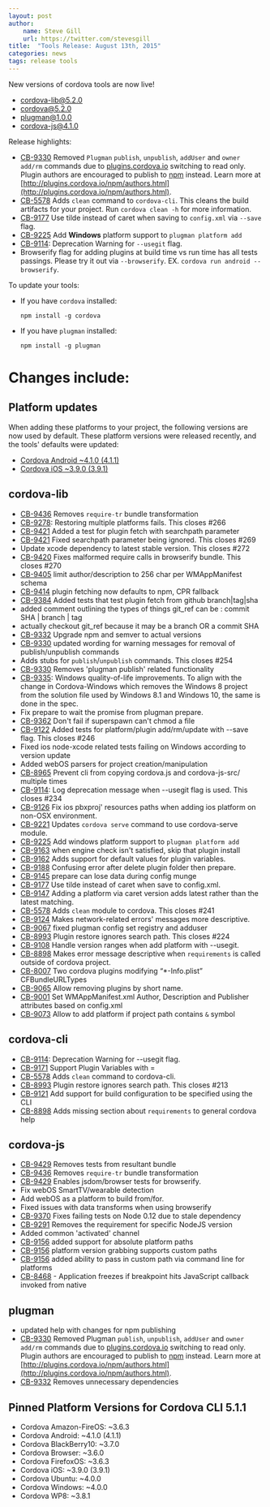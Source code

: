 ```yaml
---
layout: post
author:
    name: Steve Gill
    url: https://twitter.com/stevesgill
title:  "Tools Release: August 13th, 2015"
categories: news
tags: release tools
---
```

New versions of cordova tools are now live!

* [cordova-lib@5.2.0](https://www.npmjs.org/package/cordova-lib)
* [cordova@5.2.0](https://www.npmjs.org/package/cordova)
* [plugman@1.0.0](https://www.npmjs.org/package/plugman)
* [cordova-js@4.1.0](https://www.npmjs.org/package/cordova-js)

Release highlights:
* [CB-9330](https://issues.apache.org/jira/browse/CB-9330) Removed `Plugman` `publish`, `unpublish`, `addUser` and `owner add/rm` commands due to [plugins.cordova.io](http://plugins.cordova.io/#/) switching to read only. Plugin authors are encouraged to publish to [npm](https://www.npmjs.com/) instead. Learn more at [http://plugins.cordova.io/npm/authors.html](http://plugins.cordova.io/npm/authors.html).
* [CB-5578](https://issues.apache.org/jira/browse/CB-5578) Adds `clean` command to `cordova-cli`. This cleans the build artifacts for your project. Run `cordova clean -h` for more information.
* [CB-9177](https://issues.apache.org/jira/browse/CB-9177) Use tilde instead of caret when saving to `config.xml` via `--save` flag.
* [CB-9225](https://issues.apache.org/jira/browse/CB-9225) Add **Windows** platform support to `plugman platform add`
* [CB-9114](https://issues.apache.org/jira/browse/CB-9114): Deprecation Warning for `--usegit` flag.
* Browserify flag for adding plugins at build time vs run time has all tests passings. Please try it out via `--browserify`. EX. `cordova run android --browserify`.



To update your tools:

  * If you have `cordova` installed:

        npm install -g cordova

  * If you have `plugman` installed:

        npm install -g plugman


# Changes include:
<!--more-->

## Platform updates
When adding these platforms to your project, the following versions are now used by default.
These platform versions were released recently, and the tools' defaults were updated:

* [Cordova Android ~4.1.0 (4.1.1)](http://cordova.apache.org/announcements/2015/07/21/cordova-android-4.1.0.html)
* [Cordova iOS ~3.9.0 (3.9.1)](http://cordova.apache.org/announcements/2015/08/04/cordova-ios-3.9.0.html)

## cordova-lib
* [CB-9436](https://issues.apache.org/jira/browse/CB-9436) Removes `require-tr` bundle transformation
* [CB-9278](https://issues.apache.org/jira/browse/CB-9278): Restoring multiple platforms fails. This closes #266
* [CB-9421](https://issues.apache.org/jira/browse/CB-9421) Added a test for plugin fetch with searchpath parameter
* [CB-9421](https://issues.apache.org/jira/browse/CB-9421) Fixed searchpath parameter being ignored. This closes #269
* Update xcode dependency to latest stable version. This closes #272
* [CB-9420](https://issues.apache.org/jira/browse/CB-9420) Fixes malformed require calls in browserify bundle. This closes #270
* [CB-9405](https://issues.apache.org/jira/browse/CB-9405) limit author/description to 256 char per WMAppManifest schema
* [CB-9414](https://issues.apache.org/jira/browse/CB-9414) plugin fetching now defaults to npm, CPR fallback
* [CB-9384](https://issues.apache.org/jira/browse/CB-9384) Added tests that test plugin fetch from github branch|tag|sha
* added comment outlining the types of things git_ref can be : commit SHA | branch | tag
* actually checkout git_ref because it may be a branch OR a commit SHA
* [CB-9332](https://issues.apache.org/jira/browse/CB-9332) Upgrade npm and semver to actual versions
* [CB-9330](https://issues.apache.org/jira/browse/CB-9330) updated wording for warning messages for removal of publish/unpublish commands
* Adds stubs for `publish`/`unpublish` commands. This closes #254
* [CB-9330](https://issues.apache.org/jira/browse/CB-9330) Removes 'plugman publish' related functionality
* [CB-9335](https://issues.apache.org/jira/browse/CB-9335): Windows quality-of-life improvements.  To align with the change in Cordova-Windows which removes the Windows 8 project from the solution file used by Windows 8.1 and Windows 10, the same is done in the spec.
* Fix prepare to wait the promise from plugman prepare.
* [CB-9362](https://issues.apache.org/jira/browse/CB-9362) Don't fail if superspawn can't chmod a file
* [CB-9122](https://issues.apache.org/jira/browse/CB-9122) Added tests for platform/plugin add/rm/update with --save flag. This closes #246
* Fixed ios node-xcode related tests failing on Windows according to version update
* Added webOS parsers for project creation/manipulation
* [CB-8965](https://issues.apache.org/jira/browse/CB-8965) Prevent cli from copying cordova.js and cordova-js-src/ multiple times
* [CB-9114](https://issues.apache.org/jira/browse/CB-9114): Log deprecation message when --usegit flag is used. This closes #234
* [CB-9126](https://issues.apache.org/jira/browse/CB-9126) Fix ios pbxproj' resources paths when adding ios platform on non-OSX environment. 
* [CB-9221](https://issues.apache.org/jira/browse/CB-9221) Updates `cordova serve` command to use cordova-serve module.
* [CB-9225](https://issues.apache.org/jira/browse/CB-9225) Add windows platform support to `plugman platform add`
* [CB-9163](https://issues.apache.org/jira/browse/CB-9163) when engine check isn't satisfied, skip that plugin install
* [CB-9162](https://issues.apache.org/jira/browse/CB-9162) Adds support for default values for plugin variables.
* [CB-9188](https://issues.apache.org/jira/browse/CB-9188) Confusing error after delete plugin folder then prepare.
* [CB-9145](https://issues.apache.org/jira/browse/CB-9145) prepare can lose data during config munge
* [CB-9177](https://issues.apache.org/jira/browse/CB-9177) Use tilde instead of caret when save to config.xml.
* [CB-9147](https://issues.apache.org/jira/browse/CB-9147) Adding a platform via caret version adds latest rather than the latest matching.
* [CB-5578](https://issues.apache.org/jira/browse/CB-5578) Adds `clean` module to cordova. This closes #241
* [CB-9124](https://issues.apache.org/jira/browse/CB-9124) Makes network-related errors' messages more descriptive.
* [CB-9067](https://issues.apache.org/jira/browse/CB-9067) fixed plugman config set registry and adduser
* [CB-8993](https://issues.apache.org/jira/browse/CB-8993) Plugin restore ignores search path. This closes #224
* [CB-9108](https://issues.apache.org/jira/browse/CB-9108) Handle version ranges when add platform with --usegit.
* [CB-8898](https://issues.apache.org/jira/browse/CB-8898) Makes error message descriptive when `requirements` is called outside of cordova project.
* [CB-8007](https://issues.apache.org/jira/browse/CB-8007) Two cordova plugins modifying “*-Info.plist” CFBundleURLTypes
* [CB-9065](https://issues.apache.org/jira/browse/CB-9065) Allow removing plugins by short name.
* [CB-9001](https://issues.apache.org/jira/browse/CB-9001) Set WMAppManifest.xml Author, Description and Publisher attributes based on config.xml
* [CB-9073](https://issues.apache.org/jira/browse/CB-9073) Allow to add platform if project path contains `&` symbol

## cordova-cli
* [CB-9114](https://issues.apache.org/jira/browse/CB-9114): Deprecation Warning for --usegit flag.
* [CB-9171](https://issues.apache.org/jira/browse/CB-9171) Support Plugin Variables with =
* [CB-5578](https://issues.apache.org/jira/browse/CB-5578) Adds `clean` command to cordova-cli.
* [CB-8993](https://issues.apache.org/jira/browse/CB-8993) Plugin restore ignores search path. This closes #213
* [CB-9121](https://issues.apache.org/jira/browse/CB-9121) Add support for build configuration to be specified using the CLI
* [CB-8898](https://issues.apache.org/jira/browse/CB-8898) Adds missing section about `requirements` to general cordova help

## cordova-js
* [CB-9429](https://issues.apache.org/jira/browse/CB-9429) Removes tests from resultant bundle
* [CB-9436](https://issues.apache.org/jira/browse/CB-9436) Removes `require-tr` bundle transformation
* [CB-9429](https://issues.apache.org/jira/browse/CB-9429) Enables jsdom/browser tests for browserify.
* Fix webOS SmartTV/wearable detection
* Add webOS as a platform to build from/for.
* Fixed issues with data transforms when using browserify
* [CB-9370](https://issues.apache.org/jira/browse/CB-9370) Fixes failing tests on Node 0.12 due to stale dependency
* [CB-9291](https://issues.apache.org/jira/browse/CB-9291) Removes the requirement for specific NodeJS version
* Added common 'activated' channel
* [CB-9156](https://issues.apache.org/jira/browse/CB-9156) added support for absolute platform paths
* [CB-9156](https://issues.apache.org/jira/browse/CB-9156) platform version grabbing supports custom paths
* [CB-9156](https://issues.apache.org/jira/browse/CB-9156) added ability to pass in custom path via command line for platforms
* [CB-8468](https://issues.apache.org/jira/browse/CB-8468) - Application freezes if breakpoint hits JavaScript callback invoked from native

## plugman
* updated help with changes for npm publishing
* [CB-9330](https://issues.apache.org/jira/browse/CB-9330) Removed Plugman `publish`, `unpublish`, `addUser` and `owner add/rm` commands due to [plugins.cordova.io](http://plugins.cordova.io/#/) switching to read only. Plugin authors are encouraged to publish to [npm](https://www.npmjs.com/) instead. Learn more at [http://plugins.cordova.io/npm/authors.html](http://plugins.cordova.io/npm/authors.html).
* [CB-9332](https://issues.apache.org/jira/browse/CB-9332) Removes unnecessary dependencies

## Pinned Platform Versions for **Cordova CLI 5.1.1**

* Cordova Amazon-FireOS: ~3.6.3
* Cordova Android: ~4.1.0 (4.1.1)
* Cordova BlackBerry10: ~3.7.0
* Cordova Browser: ~3.6.0
* Cordova FirefoxOS: ~3.6.3
* Cordova iOS: ~3.9.0 (3.9.1)
* Cordova Ubuntu: ~4.0.0
* Cordova Windows: ~4.0.0
* Cordova WP8: ~3.8.1
